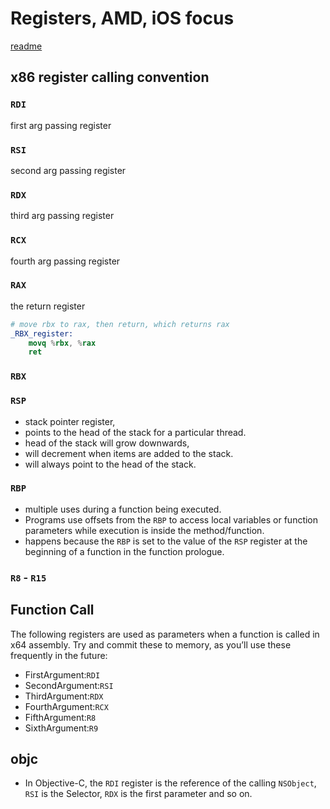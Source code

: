 # Registers, AMD, iOS focus

[readme](http://www.cs.virginia.edu/~evans/cs216/guides/x86.html)

## x86 register calling convention
### `RDI`
first arg passing register

### `RSI`
second arg passing register

### `RDX`
third arg passing register

### `RCX`
fourth arg passing register

### `RAX`
the return register

```s
# move rbx to rax, then return, which returns rax
_RBX_register:
    movq %rbx, %rax
    ret
```


### `RBX`

### `RSP`
* stack pointer register, 
* points to the head of the stack for a particular thread. 
* head of the stack will grow downwards, 
* will decrement when items are added to the stack. 
* will always point to the head of the stack.

### `RBP`
* multiple uses during a function being executed. 
* Programs use offsets from the `RBP` to access
local variables or function parameters while execution is inside the
method/function. 
* happens because the `RBP` is set to the value of the `RSP`
register at the beginning of a function in the function prologue.

### `R8` - `R15`

## Function Call
The following registers are used as parameters when a function is called in x64 assembly. Try and commit these to memory, as you’ll use these frequently in the future:

- FirstArgument:`RDI`
- SecondArgument:`RSI`
- ThirdArgument:`RDX`
- FourthArgument:`RCX`
- FifthArgument:`R8`
- SixthArgument:`R9`

## objc
* In Objective-C, the `RDI` register is the reference of the calling
`NSObject`, `RSI` is the Selector, `RDX` is the first parameter and so
on.
